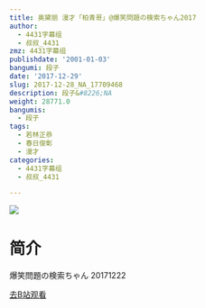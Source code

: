 ```yaml
---
title: 奥黛丽 漫才「柏青哥」@爆笑問題の検索ちゃん2017
author:
  - 4431字幕组
  - 叔叔_4431
zmz: 4431字幕组
publishdate: '2001-01-03'
bangumi: 段子
date: '2017-12-29'
slug: 2017-12-28_NA_17709468
description: 段子&#8226;NA
weight: 28771.0
bangumis:
  - 段子
tags:
  - 若林正恭
  - 春日俊彰
  - 漫才
categories:
  - 4431字幕组
  - 叔叔_4431

---
```

![](https://i.imgur.com/SMxPFha.png)
# 简介  
爆笑問題の検索ちゃん 20171222  

[去B站观看](https://www.bilibili.com/video/av17709468/)
 
